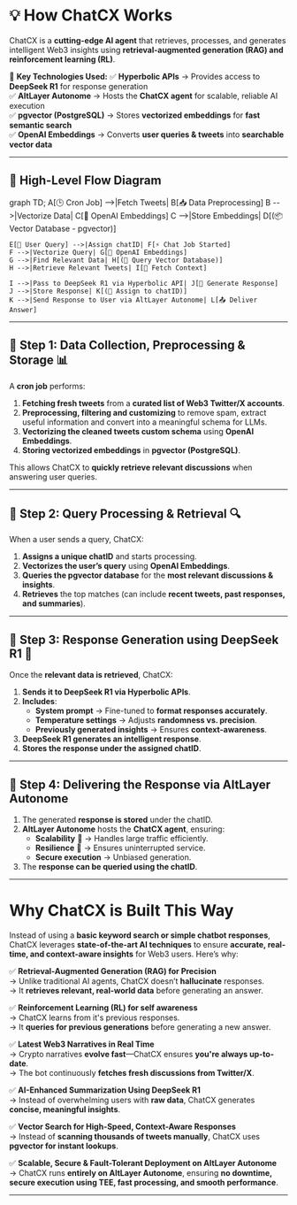 # 💡 How ChatCX Works

ChatCX is a **cutting-edge AI agent** that retrieves, processes, and generates intelligent Web3 insights using **retrieval-augmented generation (RAG) and reinforcement learning (RL)**.

🚀 **Key Technologies Used:**
✅ **Hyperbolic APIs** → Provides access to **DeepSeek R1** for response generation  
✅ **AltLayer Autonome** → Hosts the **ChatCX agent** for scalable, reliable AI execution  
✅ **pgvector (PostgreSQL)** → Stores **vectorized embeddings** for **fast semantic search**  
✅ **OpenAI Embeddings** → Converts **user queries & tweets** into **searchable vector data**

---

## **📌 High-Level Flow Diagram**

graph TD;
A[🕒 Cron Job] -->|Fetch Tweets| B[📥 Data Preprocessing]
B -->|Vectorize Data| C[🧠 OpenAI Embeddings]
C -->|Store Embeddings| D[(📦 Vector Database - pgvector)]

    E[💬 User Query] -->|Assign chatID| F[⚡ Chat Job Started]
    F -->|Vectorize Query| G[🧠 OpenAI Embeddings]
    G -->|Find Relevant Data| H[(🔎 Query Vector Database)]
    H -->|Retrieve Relevant Tweets| I[📑 Fetch Context]

    I -->|Pass to DeepSeek R1 via Hyperbolic API| J[📝 Generate Response]
    J -->|Store Response| K[(💾 Assign to chatID)]
    K -->|Send Response to User via AltLayer Autonome| L[📤 Deliver Answer]

---

## **📌 Step 1: Data Collection, Preprocessing & Storage** 📊

A **cron job** performs:

1. **Fetching fresh tweets** from a **curated list of Web3 Twitter/X accounts**.
2. **Preprocessing, filtering and customizing** to remove spam, extract useful information and convert into a meaningful schema for LLMs.
3. **Vectorizing the cleaned tweets custom schema** using **OpenAI Embeddings**.
4. **Storing vectorized embeddings** in **pgvector (PostgreSQL)**.

This allows ChatCX to **quickly retrieve relevant discussions** when answering user queries.

---

## **📌 Step 2: Query Processing & Retrieval** 🔍

When a user sends a query, ChatCX:

1. **Assigns a unique chatID** and starts processing.
2. **Vectorizes the user’s query** using **OpenAI Embeddings**.
3. **Queries the pgvector database** for the **most relevant discussions & insights**.
4. **Retrieves** the top matches (can include **recent tweets, past responses, and summaries**).

---

## **📌 Step 3: Response Generation using DeepSeek R1** 🧠

Once the **relevant data is retrieved**, ChatCX:

1. **Sends it to DeepSeek R1 via Hyperbolic APIs**.
2. **Includes**:
   - **System prompt** → Fine-tuned to **format responses accurately**.
   - **Temperature settings** → Adjusts **randomness vs. precision**.
   - **Previously generated insights** → Ensures **context-awareness**.
3. **DeepSeek R1 generates an intelligent response**.
4. **Stores the response under the assigned chatID**.

---

## **📌 Step 4: Delivering the Response via AltLayer Autonome**

1. The generated **response is stored** under the chatID.
2. **AltLayer Autonome** hosts the **ChatCX agent**, ensuring:
   - **Scalability** 🚀 → Handles large traffic efficiently.
   - **Resilience** 🔄 → Ensures uninterrupted service.
   - **Secure execution** → Unbiased generation.
3. The **response can be queried using the chatID**.

---

# **Why ChatCX is Built This Way**

Instead of using a **basic keyword search or simple chatbot responses**, ChatCX leverages **state-of-the-art AI techniques** to ensure **accurate, real-time, and context-aware insights** for Web3 users. Here’s why:

✅ **Retrieval-Augmented Generation (RAG) for Precision**  
→ Unlike traditional AI agents, ChatCX doesn’t **hallucinate** responses.  
→ It **retrieves relevant, real-world data** before generating an answer.

✅ **Reinforcement Learning (RL) for self awareness**  
→ ChatCX learns from it's previous responses.  
→ It **queries for previous generations** before generating a new answer.

✅ **Latest Web3 Narratives in Real Time**  
→ Crypto narratives **evolve fast**—ChatCX ensures **you're always up-to-date**.  
→ The bot continuously **fetches fresh discussions from Twitter/X**.

✅ **AI-Enhanced Summarization Using DeepSeek R1**  
→ Instead of overwhelming users with **raw data**, ChatCX generates **concise, meaningful insights**.

✅ **Vector Search for High-Speed, Context-Aware Responses**  
→ Instead of **scanning thousands of tweets manually**, ChatCX uses **pgvector for instant lookups**.

✅ **Scalable, Secure & Fault-Tolerant Deployment on AltLayer Autonome**  
→ ChatCX runs **entirely on AltLayer Autonome**, ensuring **no downtime, secure execution using TEE, fast processing, and smooth performance**.

---
